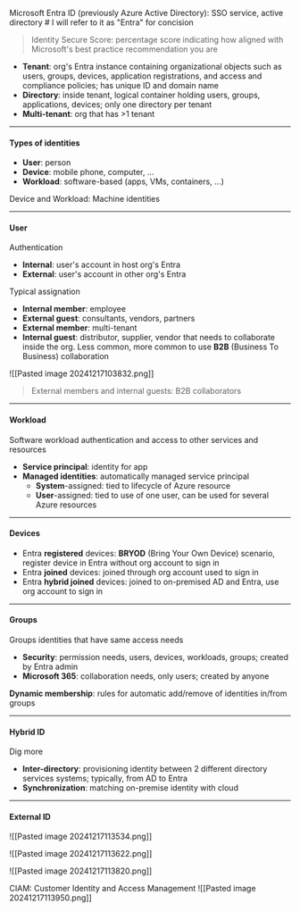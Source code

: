 Microsoft Entra ID (previously Azure Active Directory): SSO service, active directory # I will refer to it as "Entra" for concision

>Identity Secure Score: percentage score indicating how aligned with Microsoft's best practice recommendation you are

- **Tenant**: org's Entra instance containing organizational objects such as users, groups, devices, application registrations, and access and compliance policies; has unique ID and domain name
- **Directory**: inside tenant, logical container holding users, groups, applications, devices; only one directory per tenant
- **Multi-tenant**: org that has >1 tenant
___
#### Types of identities

- **User**: person
- **Device**: mobile phone, computer, ...
- **Workload**: software-based (apps, VMs, containers, ...)

Device and Workload: Machine identities
___
#### User

Authentication
- **Internal**: user's account in host org's Entra
- **External**: user's account in other org's Entra

Typical assignation
- **Internal member**: employee
- **External guest**: consultants, vendors, partners
- **External member**: multi-tenant
- **Internal guest**: distributor, supplier, vendor that needs to collaborate inside the org. Less common, more common to use **B2B** (Business To Business) collaboration

![[Pasted image 20241217103832.png]]

>External members and internal guests: B2B collaborators
___
#### Workload

Software workload authentication and access to other services and resources

- **Service principal**: identity for app
- **Managed identities**: automatically managed service principal
	- **System**-assigned: tied to lifecycle of Azure resource
	- **User**-assigned: tied to use of one user, can be used for several Azure resources
___
#### Devices

- Entra **registered** devices: **BRYOD** (Bring Your Own Device) scenario, register device in Entra without org account to sign in
- Entra **joined** devices: joined through org account used to sign in
- Entra **hybrid joined** devices: joined to on-premised AD and Entra, use org account to sign in
___
#### Groups

Groups identities that have same access needs
- **Security**: permission needs, users, devices, workloads, groups; created by Entra admin
- **Microsoft 365**: collaboration needs, only users; created by anyone

**Dynamic membership**: rules for automatic add/remove of identities in/from groups
___
#### Hybrid ID

Dig more
- **Inter-directory**: provisioning identity between 2 different directory services systems; typically, from AD to Entra
- **Synchronization**: matching on-premise identity with cloud
___
#### External ID

![[Pasted image 20241217113534.png]]

![[Pasted image 20241217113622.png]]

![[Pasted image 20241217113820.png]]

CIAM: Customer Identity and Access Management
![[Pasted image 20241217113950.png]]

